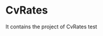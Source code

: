 # CvRates
It contains the project of CvRates
test
<!DOCTYPE html>
<html lang="es">
    <head>
        <meta charset="UTF-8" />
        <title> Ejemplo básico PHP</title>
    </head>
    <body>
        <?php
            echo 'Hola mundo';
        ?>
    </body>
</html>
